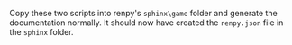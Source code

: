 Copy these two scripts into renpy's `sphinx\game` folder and generate the documentation normally. It should now have created the `renpy.json` file in the `sphinx` folder.
